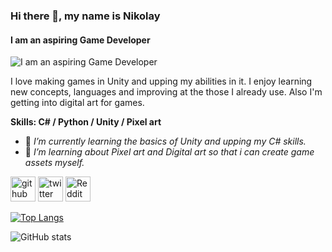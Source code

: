 ### Hi there 👋, my name is Nikolay
#### I am an aspiring Game Developer
![I am an aspiring Game Developer]([https://twitter.com/nikolaytabalyov/header_photo](https://pbs.twimg.com/profile_banners/1684615315739615244/1690482236/600x200)])

I love making games in Unity and upping my abilities in it. I enjoy learning new concepts, languages and improving at the those I already use. Also I'm getting into digital art for games.

**Skills: C# / Python / Unity / Pixel art**

- 🌱 *I’m currently learning the basics of Unity and upping my C# skills.*
- 🌱 *I’m learning about Pixel art and Digital art so that i can create game assets myself.* 


[<img src='https://cdn.jsdelivr.net/npm/simple-icons@3.0.1/icons/github.svg' alt='github' height='40'>](https://github.com/nikolaytabalyov)  [<img src='https://cdn.jsdelivr.net/npm/simple-icons@3.0.1/icons/twitter.svg' alt='twitter' height='40'>](https://twitter.com/nikolaytabalyov)  [<img src='https://cdn.jsdelivr.net/npm/simple-icons@3.0.1/icons/reddit.svg' alt='Reddit' height='40'>](https://www.reddit.com/user/nikolaytabalyov)  

[![Top Langs](https://github-readme-stats.vercel.app/api/top-langs/?username=nikolaytabalyov)](https://github.com/anuraghazra/github-readme-stats)

![GitHub stats](https://github-readme-stats.vercel.app/api?username=nikolaytabalyov&show_icons=true)  

 

